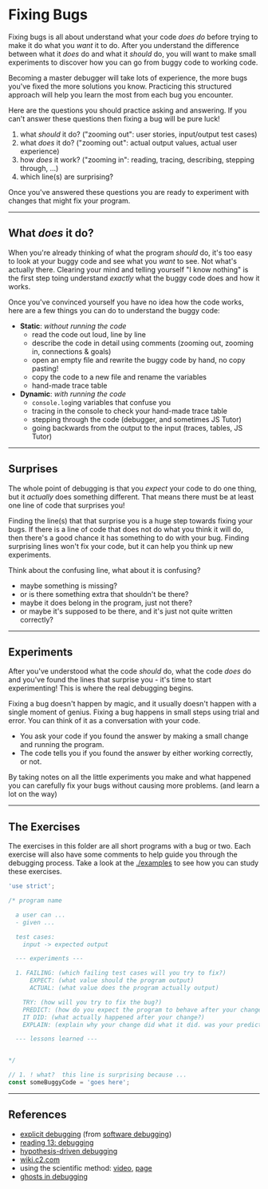 # Fixing Bugs

Fixing bugs is all about understand what your code _does do_ before trying to
make it do what you _want_ it to do. After you understand the difference between
what it _does_ do and what it _should_ do, you will want to make small
experiments to discover how you can go from buggy code to working code.

Becoming a master debugger will take lots of experience, the more bugs you've
fixed the more solutions you know. Practicing this structured approach will help
you learn the most from each bug you encounter.

Here are the questions you should practice asking and answering. If you can't
answer these questions then fixing a bug will be pure luck!

1. what _should_ it do? ("zooming out": user stories, input/output test cases)
2. what _does_ it do? ("zooming out": actual output values, actual user
   experience)
3. how _does_ it work? ("zooming in": reading, tracing, describing, stepping
   through, ...)
4. which line(s) are surprising?

Once you've answered these questions you are ready to experiment with changes
that might fix your program.

---

## What _does_ it do?

When you're already thinking of what the program _should_ do, it's too easy to
look at your buggy code and see what you _want_ to see. Not what's actually
there. Clearing your mind and telling yourself "I know nothing" is the first
step toing understand _exactly_ what the buggy code does and how it works.

Once you've convinced yourself you have no idea how the code works, here are a
few things you can do to understand the buggy code:

- **Static**: _without running the code_
  - read the code out loud, line by line
  - describe the code in detail using comments (zooming out, zooming in,
    connections & goals)
  - open an empty file and rewrite the buggy code by hand, no copy pasting!
  - copy the code to a new file and rename the variables
  - hand-made trace table
- **Dynamic**: _with running the code_
  - `console.log`ing variables that confuse you
  - tracing in the console to check your hand-made trace table
  - stepping through the code (debugger, and sometimes JS Tutor)
  - going backwards from the output to the input (traces, tables, JS Tutor)

---

## Surprises

The whole point of debugging is that you _expect_ your code to do one thing, but
it _actually_ does something different. That means there must be at least one
line of code that surprises you!

Finding the line(s) that that surprise you is a huge step towards fixing your
bugs. If there is a line of code that does not do what you think it will do,
then there's a good chance it has something to do with your bug. Finding
surprising lines won't fix your code, but it can help you think up new
experiments.

Think about the confusing line, what about it is confusing?

- maybe something is missing?
- or is there something extra that shouldn't be there?
- maybe it does belong in the program, just not there?
- or maybe it's supposed to be there, and it's just not quite written correctly?

---

## Experiments

After you've understood what the code _should_ do, what the code _does_ do and
you've found the lines that surprise you - it's time to start experimenting!
This is where the real debugging begins.

Fixing a bug doesn't happen by magic, and it usually doesn't happen with a
single moment of genius. Fixing a bug happens in small steps using trial and
error. You can think of it as a conversation with your code.

- You ask your code if you found the answer by making a small change and running
  the program.
- The code tells you if you found the answer by either working correctly, or
  not.

By taking notes on all the little experiments you make and what happened you can
carefully fix your bugs without causing more problems. (and learn a lot on the
way)

---

## The Exercises

The exercises in this folder are all short programs with a bug or two. Each
exercise will also have some comments to help guide you through the debugging
process. Take a look at the [./examples](./examples) to see how you can study
these exercises.

```js
'use strict';

/* program name

  a user can ...
  - given ...

  test cases:
    input -> expected output

  --- experiments ---

  1. FAILING: (which failing test cases will you try to fix?)
      EXPECT: (what value should the program output)
      ACTUAL: (what value does the program actually output)

    TRY: (how will you try to fix the bug?)
    PREDICT: (how do you expect the program to behave after your change?)
    IT DID: (what actually happened after your change?)
    EXPLAIN: (explain why your change did what it did. was your prediction correct?)

  --- lessons learned ---


*/

// 1. ! what?  this line is surprising because ...
const someBuggyCode = 'goes here';
```

---

## References

- [explicit debugging](https://www.youtube.com/watch?v=1vWQ8vHBD4A) (from
  [software debugging](https://www.udacity.com/course/software-debugging--cs259))
- [reading 13: debugging](https://web.mit.edu/6.031/www/fa17/classes/13-debugging/)
- [hypothesis-driven debugging](https://tech.residebrokerage.com/hypothesis-driven-debugging-bf1a4509f404)
- [wiki.c2.com](https://wiki.c2.com/?DebuggingAndTheScientificMethod)
- using the scientific method: [video](https://youtu.be/bCHRCehDOq0?t=1383),
  [page](https://www.debuggingbook.org/html/Intro_Debugging.html#The-Scientific-Method)
- [ghosts in debugging](https://third-bit.com/2021/03/27/ghosts-in-debugging/)
